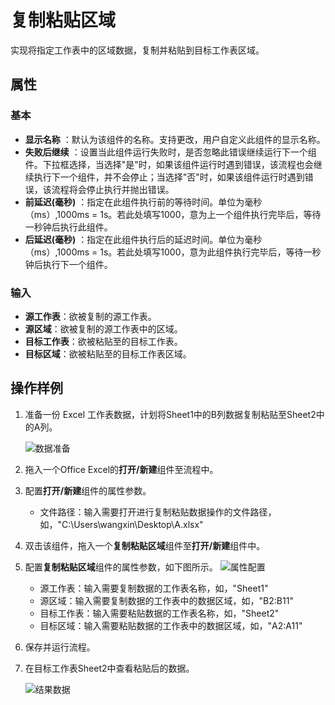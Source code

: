 # 复制粘贴区域

实现将指定工作表中的区域数据，复制并粘贴到目标工作表区域。

## 属性

### 基本

- **显示名称** ：默认为该组件的名称。支持更改，用户自定义此组件的显示名称。
- **失败后继续** ：设置当此组件运行失败时，是否忽略此错误继续运行下一个组件。下拉框选择，当选择"是"时，如果该组件运行时遇到错误，该流程也会继续执行下一个组件，并不会停止；当选择"否"时，如果该组件运行时遇到错误，该流程将会停止执行并抛出错误。
- **前延迟(毫秒)** ：指定在此组件执行前的等待时间。单位为毫秒（ms）,1000ms = 1s。若此处填写1000，意为上一个组件执行完毕后，等待一秒钟后执行此组件。
- **后延迟(毫秒)** ：指定在此组件执行后的延迟时间。单位为毫秒（ms）,1000ms = 1s。若此处填写1000，意为此组件执行完毕后，等待一秒钟后执行下一个组件。

### 输入

- **源工作表**：欲被复制的源工作表。
- **源区域**：欲被复制的源工作表中的区域。
- **目标工作表**：欲被粘贴至的目标工作表。
- **目标区域**：欲被粘贴至的目标工作表区域。

## 操作样例

1. 准备一份 Excel 工作表数据，计划将Sheet1中的B列数据复制粘贴至Sheet2中的A列。

   ![数据准备](https://docimages.blob.core.chinacloudapi.cn/images/Activities/sheet1andsheet220201217.png)

2. 拖入一个Office Excel的**打开/新建**组件至流程中。
3. 配置**打开/新建**组件的属性参数。

    - 文件路径：输入需要打开进行复制粘贴数据操作的文件路径，如，"C:\Users\wangxin\Desktop\A.xlsx"

4. 双击该组件，拖入一个**复制粘贴区域**组件至**打开/新建**组件中。
5. 配置**复制粘贴区域**组件的属性参数，如下图所示。
   ![属性配置](https://docimages.blob.core.chinacloudapi.cn/images/Activities/copyandpaste20201217.png)  

    - 源工作表：输入需要复制数据的工作表名称，如，"Sheet1"
    - 源区域：输入需要复制数据的工作表中的数据区域，如，"B2:B11"
    - 目标工作表：输入需要粘贴数据的工作表名称，如，"Sheet2"
    - 目标区域：输入需要粘贴数据的工作表中的数据区域，如，"A2:A11"

6. 保存并运行流程。
7. 在目标工作表Sheet2中查看粘贴后的数据。

   ![结果数据](https://docimages.blob.core.chinacloudapi.cn/images/Activities/copyandpasteresult20201217.png)